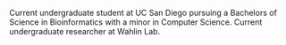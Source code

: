 Current undergraduate student at UC San Diego pursuing a Bachelors of Science in Bioinformatics with a minor in Computer Science. Current undergraduate researcher at Wahlin Lab. 




<!---
recursivelymanan/recursivelymanan is a ✨ special ✨ repository because its `README.md` (this file) appears on your GitHub profile.
You can click the Preview link to take a look at your changes.
--->
